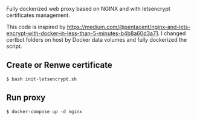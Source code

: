 Fully dockerized web proxy based on NGINX and with letsencrypt certificates management.

This code is inspired by https://medium.com/@pentacent/nginx-and-lets-encrypt-with-docker-in-less-than-5-minutes-b4b8a60d3a71. I changed certbot folders on host by Docker data volumes and fully dockerized the script.

## Create or Renwe certificate
```$ bash init-letsencrypt.sh```

## Run proxy
```$ docker-compose up -d nginx```
